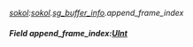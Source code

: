 _[sokol](../../modules/sokol/sokol-module.md):[sokol](../../modules/sokol/sokol-module.md).[sg\_buffer\_info](../../modules/sokol/sokol-sg_buffer_info.md).append\_frame\_index_
##### Field append\_frame\_index:[UInt](../../modules/wonkey/wonkey-types-uint.md)
